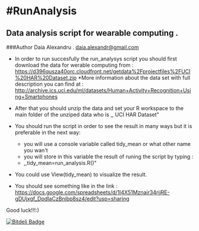 #RunAnalysis
===========

## Data analysis  script  for wearable computing .
###Author  Daia Alexandru . daia.alexandr@gmail.com

* In order to   run succesfully  the run_analysys  script  you   should  first download the  data   for
werable  computing  from :
https://d396qusza40orc.cloudfront.net/getdata%2Fprojectfiles%2FUCI%20HAR%20Dataset.zip 
*More information  about  the  data  set  with full description you can find at :
http://archive.ics.uci.edu/ml/datasets/Human+Activity+Recognition+Using+Smartphones 

* After that  you  should  unzip   the data and  set    your  R workspace  to  the main folder  of  the unziped  data
  who is  ,, UCI  HAR  Dataset"
* You  should run  the  script  in order  to see  the  result  in  many   ways   but  it is  preferable  in the  next    way: 
  - you  will use  a     console  variable  called tidy_mean or  what    other name you wan't
  - you   will store   in this  variable  the  result  of   runing  the  script   by typing :
  - ,,tidy_mean=run_analysis.R()"
  
*  You could   use   View(tidy_mean) to  visualize  the result.
*  You should  see something  like  in the link   : https://docs.google.com/spreadsheets/d/1I4X51Mznair34rjjRE-gDUjxgf_DpdIaCzBnibp8sz4/edit?usp=sharing

Good luck!!!:)
 

 


[![Bitdeli Badge](https://d2weczhvl823v0.cloudfront.net/alexandrudaia/runanalysis/trend.png)](https://bitdeli.com/free "Bitdeli Badge")

